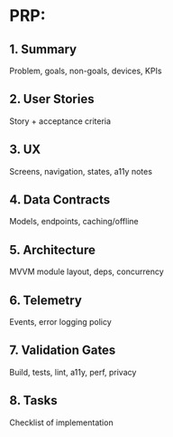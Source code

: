 # PRP: <Feature Name>

## 1. Summary
Problem, goals, non-goals, devices, KPIs

## 2. User Stories
Story + acceptance criteria

## 3. UX
Screens, navigation, states, a11y notes

## 4. Data Contracts
Models, endpoints, caching/offline

## 5. Architecture
MVVM module layout, deps, concurrency

## 6. Telemetry
Events, error logging policy

## 7. Validation Gates
Build, tests, lint, a11y, perf, privacy

## 8. Tasks
Checklist of implementation
